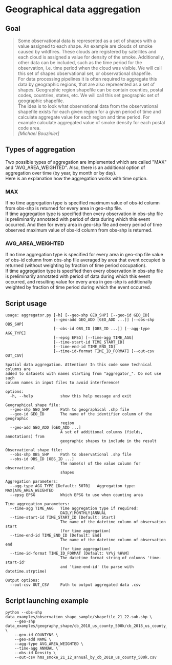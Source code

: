 # Geographical data aggregation
## Goal
> Some observational data is represented as a set of shapes with a value assigned to each shape. An example are clouds of smoke caused by wildfires. These clouds are registered by satellites and each cloud is assigned a value for density of the smoke. Additionally, other data can be included, such as the time period for the observation, i.e. time period when the cloud was visible. We will call this set of shapes observational set, or observational shapefile.  
> For data processing pipelines it is often required to aggregate this data by geographic regions, that are also represented as a set of shapes. Geographic region shapefile can be contain counties, postal codes, countries, states, etc. We will call this set geographic set of geographic shapefile.  
> The idea is to look what observational data from the observational shapefile exists for each given region for a given period of time and calculate aggregate value for each region and time period. For example calculate aggregated value of smoke density for each postal code area.  
> <cite>[Michael Bouzinier]</cite>

## Types of aggregation
Two possible types of aggregation are implemented which are called "MAX" and "AVG_AREA_WEIGHTED". 
Also, there is an additional option of aggregation over time (by year, by month or by day).  
Here is an explanation how the aggregation works with time option.
### MAX
If no time aggregation type is specified maximum value of obs-id column from obs-shp is returned for every area in geo-shp file.  
If time aggregation type is specified then every observation in obs-shp file is preliminarily annotated with period of data 
during which this event occurred. And then for every area in geo-shp file and every period of time observed maximum value 
of obs-id column from obs-shp is returned. 
### AVG_AREA_WEIGHTED
If no time aggregation type is specified for every area in geo-shp file value of obs-id column from obs-shp file 
averaged by area that event occupied is returned (without weighting by fraction of time period occupation).  
If time aggregation type is specified then every observation in obs-shp file is preliminarily annotated with period of data 
during which this event occurred, and resulting value for every area in geo-shp is additionally weighted by 
fraction of time period during which the event occurred. 

## Script usage
```
usage: aggregator.py [-h] [--geo-shp GEO_SHP] [--geo-id GEO_ID]
                     [--geo-add GEO_ADD [GEO_ADD ...]] [--obs-shp OBS_SHP]
                     [--obs-id OBS_ID [OBS_ID ...]] [--agg-type AGG_TYPE]
                     [--epsg EPSG] [--time-agg TIME_AGG]
                     [--time-start-id TIME_START_ID]
                     [--time-end-id TIME_END_ID]
                     [--time-id-format TIME_ID_FORMAT] [--out-csv OUT_CSV]

Spatial data aggregation. Attention! In this code some technical columns are
added to datasets with names starting from "aggregator_". Do not use such
column names in input files to avoid interference!

options:
  -h, --help            show this help message and exit

Geographical shape file:
  --geo-shp GEO_SHP     Path to geographical .shp file
  --geo-id GEO_ID       The name of the identifier column of the geographic
                        region
  --geo-add GEO_ADD [GEO_ADD ...]
                        A set of additional columns (fields, annotations) from
                        geographic shapes to include in the result

Observational shape file:
  --obs-shp OBS_SHP     Path to observational .shp file
  --obs-id OBS_ID [OBS_ID ...]
                        The name(s) of the value column for observational
                        shapes

Aggregation parameters:
  --agg-type AGG_TYPE [Default: 5070]   Aggregation type: MAX|AVG_AREA_WEIGHTED
  --epsg EPSG           Which EPSG to use when counting area

Time aggregation parameters:
  --time-agg TIME_AGG   Time aggregation type if required:
                        DAILY|MONTHLY|ANNUAL
  --time-start-id TIME_START_ID [Default: Start]
                        The name of the datetime column of observation start
                        (for time aggregation)
  --time-end-id TIME_END_ID [Default: End]
                        The name of the datetime column of observation end
                        (for time aggregation)
  --time-id-format TIME_ID_FORMAT [Default: %Y%j %H%M]
                        The datetime format string of columns 'time-start-id'
                        and 'time-end-id' (to parse with datetime.strptime)

Output options:
  --out-csv OUT_CSV     Path to output aggregated data .csv
```
## Script launching example
```
python --obs-shp data_examples/observation_shape_sample/shapefile_21_22.sub.shp \
    --geo-shp data_examples/geography_shape/cb_2018_us_county_500k/cb_2018_us_county_500k.shp \
    --geo-id COUNTYNS \
    --geo-add NAME \
    --agg-type AVG_AREA_WEIGHTED \
    --time-agg ANNUAL \
    --obs-id Density \
    --out-csv hms_smoke_21_12_annual_by_cb_2018_us_county_500k.csv
```